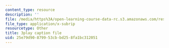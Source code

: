 ```yaml
---
content_type: resource
description: ''
file: /media/https%3A/open-learning-course-data-rc.s3.amazonaws.com/res-ll-005-mathematics-of-big-data-and-machine-learning-january-iap-2020/25e79d90879953cbbd258fa1bc312051_2DDjHvH8d2k.srt
file_type: application/x-subrip
resourcetype: Other
title: 3play caption file
uid: 25e79d90-8799-53cb-bd25-8fa1bc312051
---
```

